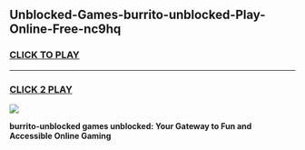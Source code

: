
## Unblocked-Games-burrito-unblocked-Play-Online-Free-nc9hq
<h3>
<a href="https://premium76.site?title=burrito-unblocked&ref=26A">CLICK TO PLAY</a></h3>
<hr>

<h3>
<a href="https://premium76.site?title=burrito-unblocked&ref=26A">CLICK 2 PLAY</a>
  
</h3>

<a href="https://premium76.site?title=burrito-unblocked&ref=26A"><img src="https://clearcache.store/games.png"></a>


**burrito-unblocked games unblocked: Your Gateway to Fun and Accessible Online Gaming**
